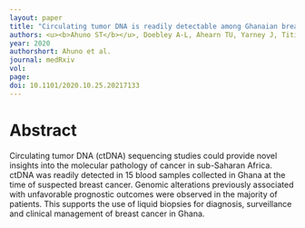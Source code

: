 ```yaml
---
layout: paper
title: "Circulating tumor DNA is readily detectable among Ghanaian breast cancer patients supporting non-invasive cancer genomic studies in Africa"
authors: <u><b>Ahuno ST</b></u>, Doebley A-L, Ahearn TU, Yarney J, Titiloye N, Hamel N, Adjei E, Clegg-Lamptey J-N, Edusei L, Awuah B, Song X, Vanderpuye V, Abubakar M, Duggan M, Stover D, Nyarko K, Bartlet JM, Aitpillah F, Ansong D, Gardner KL, Boateng FA, Bowcock AM, Caldas C, Foulkes WD, Wiafe S, Wiafe-Addai B, Garcia-Closas M, Kwarteng A, <u><b>Ha G*</b></u>, Figueroa JD*, Polak P*.
year: 2020
authorshort: Ahuno et al.
journal: medRxiv 
vol: 
page: 
doi: 10.1101/2020.10.25.20217133
---
```


# Abstract

Circulating tumor DNA (ctDNA) sequencing studies could provide novel insights into the molecular pathology of cancer in sub-Saharan Africa. ctDNA was readily detected in 15 blood samples collected in Ghana at the time of suspected breast cancer. Genomic alterations previously associated with unfavorable prognostic outcomes were observed in the majority of patients. This supports the use of liquid biopsies for diagnosis, surveillance and clinical management of breast cancer in Ghana.
